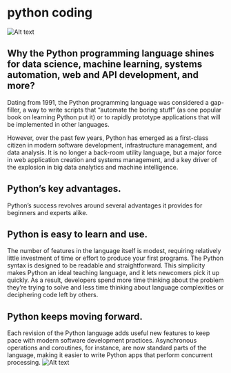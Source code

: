 # python coding

![Alt text]( https://media.geeksforgeeks.org/wp-content/cdn-uploads/20200711122552/Python-Programming-Language.png "a title")

## Why the Python programming language shines for data science, machine learning, systems automation, web and API development, and more?
Dating from 1991, the Python programming language was considered a gap-filler, a way to write scripts that “automate the boring stuff” (as one popular book on learning Python put it) or to rapidly prototype applications that will be implemented in other languages.

However, over the past few years, Python has emerged as a first-class citizen in modern software development, infrastructure management, and data analysis. It is no longer a back-room utility language, but a major force in web application creation and systems management, and a key driver of the explosion in big data analytics and machine intelligence.


## Python’s key advantages.
Python’s success revolves around several advantages it provides for beginners and experts alike.


## Python is easy to learn and use.
The number of features in the language itself is modest, requiring relatively little investment of time or effort to produce your first programs. The Python syntax is designed to be readable and straightforward. This simplicity makes Python an ideal teaching language, and it lets newcomers pick it up quickly. As a result, developers spend more time thinking about the problem they’re trying to solve and less time thinking about language complexities or deciphering code left by others.


## Python keeps moving forward.
Each revision of the Python language adds useful new features to keep pace with modern software development practices. Asynchronous operations and coroutines, for instance, are now standard parts of the language, making it easier to write Python apps that perform concurrent processing.
![Alt text]( https://d2h0cx97tjks2p.cloudfront.net/blogs/wp-content/uploads/sites/2/2017/12/Features-of-python-01.jpg "a title")